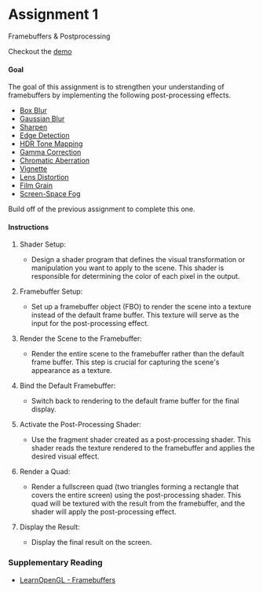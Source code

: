 # Assignment 1
<p class="lead">Framebuffers & Postprocessing</p>


Checkout the [demo](demo/assignment1.html)


#### Goal

The goal of this assignment is to strengthen your understanding of framebuffers by implementing the following post-processing effects.

*   [Box Blur][]
*   [Gaussian Blur][]
*   [Sharpen][]
*   [Edge Detection][]
*   [HDR Tone Mapping][]
*   [Gamma Correction][]
*   [Chromatic Aberration][]
*   [Vignette][]
*   [Lens Distortion][]
*   [Film Grain][]
*   [Screen-Space Fog][]


Build off of the previous assignment to complete this one.


#### Instructions

1. Shader Setup:
    * Design a shader program that defines the visual transformation or manipulation you want to apply to the scene. This shader is responsible for determining the color of each pixel in the output.

2. Framebuffer Setup:
    * Set up a framebuffer object (FBO) to render the scene into a texture instead of the default frame buffer. This texture will serve as the input for the post-processing effect.

3. Render the Scene to the Framebuffer:
    * Render the entire scene to the framebuffer rather than the default frame buffer. This step is crucial for capturing the scene's appearance as a texture.

4. Bind the Default Framebuffer:
    * Switch back to rendering to the default frame buffer for the final display.

5. Activate the Post-Processing Shader:
    * Use the fragment shader created as a post-processing shader. This shader reads the texture rendered to the framebuffer and applies the desired visual effect.

6. Render a Quad:
    * Render a fullscreen quad (two triangles forming a rectangle that covers the entire screen) using the post-processing shader. This quad will be textured with the result from the framebuffer, and the shader will apply the post-processing effect.

7. Display the Result:
    * Display the final result on the screen.


### Supplementary Reading

*   [LearnOpenGL - Framebuffers][]


[LearnOpenGL - Framebuffers]: https://learnopengl.com/Advanced-OpenGL/Framebuffers
[Box Blur]: https://en.wikipedia.org/wiki/Kernel_(image_processing)
[Gaussian Blur]: https://en.wikipedia.org/wiki/Kernel_(image_processing)
[Sharpen]: https://en.wikipedia.org/wiki/Kernel_(image_processing)
[Edge Detection]: https://en.wikipedia.org/wiki/Kernel_(image_processing)
[HDR Tone Mapping]: https://en.wikipedia.org/wiki/Tone_mapping
[Gamma Correction]: https://en.wikipedia.org/wiki/Gamma_correction
[Chromatic Aberration]: https://en.wikipedia.org/wiki/Chromatic_aberration
[Vignette]: https://en.wikipedia.org/wiki/Vignetting
[Lens Distortion]: https://en.wikipedia.org/wiki/Distortion_(optics)
[Film Grain]: https://en.wikipedia.org/wiki/Film_grain
[Screen-space Fog]: https://en.wikipedia.org/wiki/Distance_fog